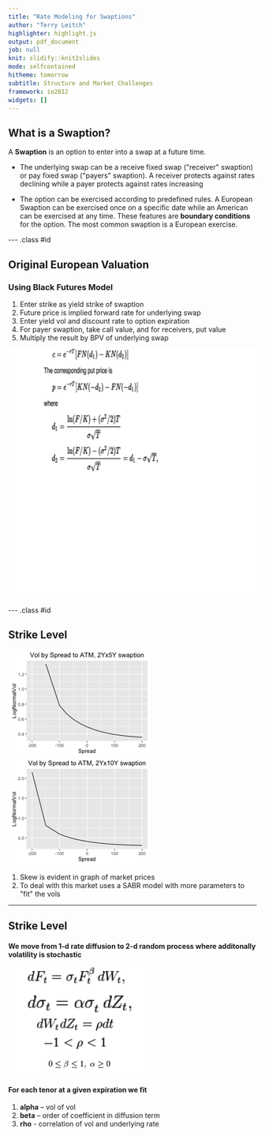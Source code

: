 ```yaml
---
title: "Rate Modeling for Swaptions"
author: "Terry Leitch"
highlighter: highlight.js
output: pdf_document
job: null
knit: slidify::knit2slides
mode: selfcontained
hitheme: tomorrow
subtitle: Structure and Market Challenges
framework: io2012
widgets: []
---
```

<!-- Limit image width and height -->
<style type='text/css'>
img {
    max-height: 560px;
    max-width: 964px;
}
</style>

<!-- Center image on slide -->
<script src="http://ajax.aspnetcdn.com/ajax/jQuery/jquery-1.7.min.js"></script>
<script type='text/javascript'>
$(function() {
    $("p:has(img)").addClass('centered');
});
</script>





## What is a Swaption?


A **Swaption** is an option to enter into a swap at a future time. 


+ The underlying swap can be a receive fixed swap ("receiver" swaption) or pay fixed swap ("payers" swaption). A receiver protects against rates declining while a payer protects against rates increasing


+ The option can be exercised according to predefined rules. A European Swaption can be exercised once on a specific date while an American can be exercised at any time. These features are **boundary conditions** for the option. The most common swaption is a European exercise. 

--- .class #id 

## Original European Valuation

### Using Black Futures Model
1. Enter strike as yield strike of swaption
2. Future price is implied forward rate for underlying swap
3. Enter yield vol and discount rate to option expiration
4. For payer swaption, take call value, and for receivers, put value
5. Multiply the result by BPV of underlying swap

![plot of chunk unnamed-chunk-2](assets/fig/unnamed-chunk-2-1.png)

--- .class #id 




## Strike Level
![plot of chunk unnamed-chunk-3](assets/fig/unnamed-chunk-3-1.png)![plot of chunk unnamed-chunk-3](assets/fig/unnamed-chunk-3-2.png)

1. Skew is evident in graph of market prices
2. To deal with this market uses a SABR model with more parameters to "fit" the vols

---
## Strike Level
#### We move from 1-d rate diffusion to 2-d random process where additonally volatility is stochastic

![plot of chunk unnamed-chunk-4](assets/fig/unnamed-chunk-4-1.png)

#### For each tenor at a given expiration we fit 
1. **alpha**    – vol of vol
2. **beta**     – order of coefficient in diffusion term 
3. **rho**      - correlation of vol and underlying rate

